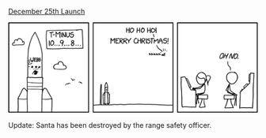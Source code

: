 [December 25th Launch](https://xkcd.com/2559)

![December 25th Launch](./random_comic.png)

Update: Santa has been destroyed by the range safety officer.

